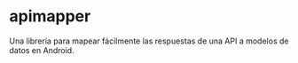 # apimapper
Una librería para mapear fácilmente las respuestas de una API a modelos de datos en Android.
